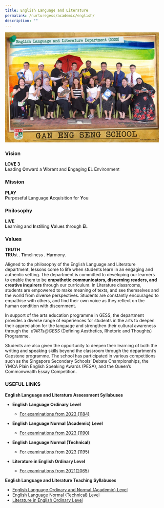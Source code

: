 ```yaml
---
title: English Language and Literature
permalink: /nurturegess/academic/english/
description: ""
---
```

![English Language & Literature](/images/english%20language%20and%20literature%20department%20i.jpg)

### Vision

**LOVE 3**  
**L**eading **O**nward a **V**ibrant and **E**ngaging **E**L **E**nvironment

### Mission

**PLAY**  
**P**urposeful **L**anguage **A**cquisition for **Y**ou

### Philosophy

**LIVE**  
**L**earning and **I**nstilling **V**alues through **E**L

### Values

**TRUTH**  
**TRU**st . **T**imeliness . **H**armony.

Aligned to the philosophy of the English Language and Literature department, lessons come to life when students learn in an engaging and authentic setting. The department is committed to developing our learners to enable them to be **empathetic communicators, discerning readers, and creative inquirers** through our curriculum. In Literature classrooms, students are empowered to make meaning of texts, and see themselves and the world from diverse perspectives. Students are constantly encouraged to empathise with others, and find their own voice as they reflect on the human condition with discernment.

In support of the arts education programme in GESS, the department provides a diverse range of experiences for students in the arts to deepen their appreciation for the language and strengthen their cultural awareness through the  _d’ARTs@GESS_ (Defining Aesthetics, Rhetoric and Thoughts) Programme.

Students are also given the opportunity to deepen their learning of both the writing and speaking skills beyond the classroom through the department’s Capstone programme. The school has participated in various competitions such as the Singapore Secondary Schools’ Debate Championships, the YMCA Plain English Speaking Awards (PESA), and the Queen’s Commonwealth Essay Competition.

### USEFUL LINKS

**English Language and Literature Assessment Syllabuses**

*   **English Language Ordinary Level**

    *   [For examinations from 2023 (1184)](https://www.seab.gov.sg/docs/default-source/national-examinations/syllabus/olevel/2023syllabus/1184_y23_sy.pdf)

*   **English Language Normal (Academic) Level**

    *   [For examinations from 2023 (1190)](https://www.seab.gov.sg/docs/default-source/national-examinations/syllabus/nlevel/2023syllabus/1190_y23_sy.pdf)

*   **English Language Normal (Technical)**

    *   [For examinations from 2023 (1195)](https://www.seab.gov.sg/docs/default-source/national-examinations/syllabus/nlevel/2023syllabus/1195_y23_sy.pdf)

*   **Literature in English Ordinary Level**
    *   [For examinations from 2021(2065)](https://www.seab.gov.sg/docs/default-source/national-examinations/syllabus/olevel/2021syllabus/2065_y21_sy.pdf)

**English Language and Literature Teaching Syllabuses**

*   [English Language Ordinary and Normal (Academic) Level](https://www.moe.gov.sg/-/media/files/secondary/syllabuses/eng/sec_exp-na_els-2020_syllabus-(1).pdf)
*   [English Language Normal (Technical) Level](https://www.moe.gov.sg/-/media/files/secondary/syllabuses-nt/eng/felnt_els-2020_syllabus.pdf?la=en&hash=283F97E95137AB1E3D920142CF4580EFBAA63EBF)
*   [Literature in English Ordinary Level](https://www.moe.gov.sg/-/media/files/secondary/syllabuses/eng/2019literatureinenglishsyllabusloweranduppersecondary.pdf?la=en&hash=C5756A2A2E90E1391931ABD4AD445081A5DBFE5B)